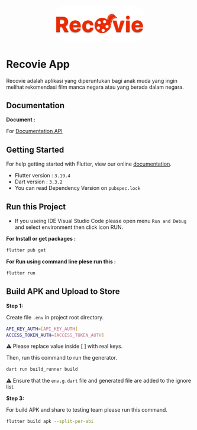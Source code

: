 <p align="center">
  <img style="border-radius: 20%; width: 240px;" src="assets/images/icon/ic_recovie.png">
</p>

# Recovie App

Recovie adalah aplikasi yang diperuntukan bagi anak muda yang ingin melihat rekomendasi film manca negara atau yang berada dalam negara.

## Documentation

**Document :**

For [Documentation API](https://developer.themoviedb.org/reference/account-details)

## Getting Started

For help getting started with Flutter, view our online [documentation](https://flutter.io/).

- Flutter version : `3.19.4`
- Dart version : `3.3.2`
- You can read Dependency Version on `pubspec.lock`

## Run this Project

- If you useing IDE Visual Studio Code please open menu `Run and Debug` and select environment then click icon RUN.

**For Install or get packages :**

```BASH
flutter pub get
```

**For Run using command line plese run this :**

```BASH
flutter run
```

## Build APK and Upload to Store

**Step 1:**

Create file `.env` in project root directory.

```BASH
API_KEY_AUTH=[API_KEY_AUTH]
ACCESS_TOKEN_AUTH=[ACCESS_TOKEN_AUTH]
```

:warning: Please replace value inside [ ] with real keys.

Then, run this command to run the generator.

```BASH
dart run build_runner build
```

:warning: Ensure that the `env.g.dart` file and generated file are added to the ignore list.

**Step 3:**

For build APK and share to testing team please run this command.

```BASH
flutter build apk --split-per-abi
```
